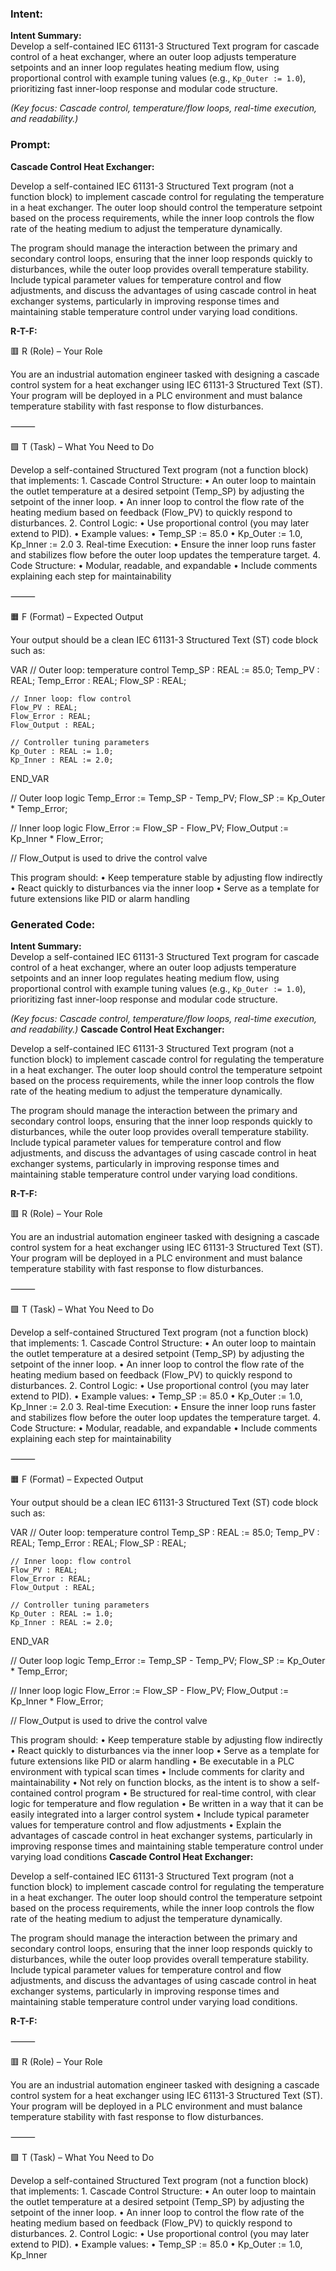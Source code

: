 ### Intent:
**Intent Summary:**  
Develop a self-contained IEC 61131-3 Structured Text program for cascade control of a heat exchanger, where an outer loop adjusts temperature setpoints and an inner loop regulates heating medium flow, using proportional control with example tuning values (e.g., `Kp_Outer := 1.0`), prioritizing fast inner-loop response and modular code structure.  

*(Key focus: Cascade control, temperature/flow loops, real-time execution, and readability.)*

### Prompt:
**Cascade Control Heat Exchanger:**

Develop a self-contained IEC 61131-3 Structured Text program (not a function block) to implement cascade control for regulating the temperature in a heat exchanger. The outer loop should control the temperature setpoint based on the process requirements, while the inner loop controls the flow rate of the heating medium to adjust the temperature dynamically.

The program should manage the interaction between the primary and secondary control loops, ensuring that the inner loop responds quickly to disturbances, while the outer loop provides overall temperature stability. Include typical parameter values for temperature control and flow adjustments, and discuss the advantages of using cascade control in heat exchanger systems, particularly in improving response times and maintaining stable temperature control under varying load conditions.

**R-T-F:**

🟥 R (Role) – Your Role

You are an industrial automation engineer tasked with designing a cascade control system for a heat exchanger using IEC 61131-3 Structured Text (ST). Your program will be deployed in a PLC environment and must balance temperature stability with fast response to flow disturbances.

⸻

🟩 T (Task) – What You Need to Do

Develop a self-contained Structured Text program (not a function block) that implements:
	1.	Cascade Control Structure:
	•	An outer loop to maintain the outlet temperature at a desired setpoint (Temp_SP) by adjusting the setpoint of the inner loop.
	•	An inner loop to control the flow rate of the heating medium based on feedback (Flow_PV) to quickly respond to disturbances.
	2.	Control Logic:
	•	Use proportional control (you may later extend to PID).
	•	Example values:
	•	Temp_SP := 85.0
	•	Kp_Outer := 1.0, Kp_Inner := 2.0
	3.	Real-time Execution:
	•	Ensure the inner loop runs faster and stabilizes flow before the outer loop updates the temperature target.
	4.	Code Structure:
	•	Modular, readable, and expandable
	•	Include comments explaining each step for maintainability

⸻

🟧 F (Format) – Expected Output

Your output should be a clean IEC 61131-3 Structured Text (ST) code block such as:

VAR
    // Outer loop: temperature control
    Temp_SP : REAL := 85.0;
    Temp_PV : REAL;
    Temp_Error : REAL;
    Flow_SP : REAL;

    // Inner loop: flow control
    Flow_PV : REAL;
    Flow_Error : REAL;
    Flow_Output : REAL;

    // Controller tuning parameters
    Kp_Outer : REAL := 1.0;
    Kp_Inner : REAL := 2.0;
END_VAR

// Outer loop logic
Temp_Error := Temp_SP - Temp_PV;
Flow_SP := Kp_Outer * Temp_Error;

// Inner loop logic
Flow_Error := Flow_SP - Flow_PV;
Flow_Output := Kp_Inner * Flow_Error;

// Flow_Output is used to drive the control valve

This program should:
	•	Keep temperature stable by adjusting flow indirectly
	•	React quickly to disturbances via the inner loop
	•	Serve as a template for future extensions like PID or alarm handling

### Generated Code:
**Intent Summary:**  
Develop a self-contained IEC 61131-3 Structured Text program for cascade control of a heat exchanger, where an outer loop adjusts temperature setpoints and an inner loop regulates heating medium flow, using proportional control with example tuning values (e.g., `Kp_Outer := 1.0`), prioritizing fast inner-loop response and modular code structure.  

*(Key focus: Cascade control, temperature/flow loops, real-time execution, and readability.)*
**Cascade Control Heat Exchanger:**

Develop a self-contained IEC 61131-3 Structured Text program (not a function block) to implement cascade control for regulating the temperature in a heat exchanger. The outer loop should control the temperature setpoint based on the process requirements, while the inner loop controls the flow rate of the heating medium to adjust the temperature dynamically.

The program should manage the interaction between the primary and secondary control loops, ensuring that the inner loop responds quickly to disturbances, while the outer loop provides overall temperature stability. Include typical parameter values for temperature control and flow adjustments, and discuss the advantages of using cascade control in heat exchanger systems, particularly in improving response times and maintaining stable temperature control under varying load conditions.

**R-T-F:**

🟥 R (Role) – Your Role

You are an industrial automation engineer tasked with designing a cascade control system for a heat exchanger using IEC 61131-3 Structured Text (ST). Your program will be deployed in a PLC environment and must balance temperature stability with fast response to flow disturbances.

⸻

🟩 T (Task) – What You Need to Do

Develop a self-contained Structured Text program (not a function block) that implements:
	1.	Cascade Control Structure:
	•	An outer loop to maintain the outlet temperature at a desired setpoint (Temp_SP) by adjusting the setpoint of the inner loop.
	•	An inner loop to control the flow rate of the heating medium based on feedback (Flow_PV) to quickly respond to disturbances.
	2.	Control Logic:
	•	Use proportional control (you may later extend to PID).
	•	Example values:
	•	Temp_SP := 85.0
	•	Kp_Outer := 1.0, Kp_Inner := 2.0
	3.	Real-time Execution:
	•	Ensure the inner loop runs faster and stabilizes flow before the outer loop updates the temperature target.
	4.	Code Structure:
	•	Modular, readable, and expandable
	•	Include comments explaining each step for maintainability

⸻

🟧 F (Format) – Expected Output

Your output should be a clean IEC 61131-3 Structured Text (ST) code block such as:

VAR
    // Outer loop: temperature control
    Temp_SP : REAL := 85.0;
    Temp_PV : REAL;
    Temp_Error : REAL;
    Flow_SP : REAL;

    // Inner loop: flow control
    Flow_PV : REAL;
    Flow_Error : REAL;
    Flow_Output : REAL;

    // Controller tuning parameters
    Kp_Outer : REAL := 1.0;
    Kp_Inner : REAL := 2.0;
END_VAR

// Outer loop logic
Temp_Error := Temp_SP - Temp_PV;
Flow_SP := Kp_Outer * Temp_Error;

// Inner loop logic
Flow_Error := Flow_SP - Flow_PV;
Flow_Output := Kp_Inner * Flow_Error;

// Flow_Output is used to drive the control valve

This program should:
	•	Keep temperature stable by adjusting flow indirectly
	•	React quickly to disturbances via the inner loop
	•	Serve as a template for future extensions like PID or alarm handling
	•	Be executable in a PLC environment with typical scan times
	•	Include comments for clarity and maintainability
	•	Not rely on function blocks, as the intent is to show a self-contained control program
	•	Be structured for real-time control, with clear logic for temperature and flow regulation
	•	Be written in a way that it can be easily integrated into a larger control system
	•	Include typical parameter values for temperature control and flow adjustments
	•	Explain the advantages of cascade control in heat exchanger systems, particularly in improving response times and maintaining stable temperature control under varying load conditions
**Cascade Control Heat Exchanger:**

Develop a self-contained IEC 61131-3 Structured Text program (not a function block) to implement cascade control for regulating the temperature in a heat exchanger. The outer loop should control the temperature setpoint based on the process requirements, while the inner loop controls the flow rate of the heating medium to adjust the temperature dynamically.

The program should manage the interaction between the primary and secondary control loops, ensuring that the inner loop responds quickly to disturbances, while the outer loop provides overall temperature stability. Include typical parameter values for temperature control and flow adjustments, and discuss the advantages of using cascade control in heat exchanger systems, particularly in improving response times and maintaining stable temperature control under varying load conditions.

**R-T-F:**

⸻

🟥 R (Role) – Your Role

You are an industrial automation engineer tasked with designing a cascade control system for a heat exchanger using IEC 61131-3 Structured Text (ST). Your program will be deployed in a PLC environment and must balance temperature stability with fast response to flow disturbances.

⸻

🟩 T (Task) – What You Need to Do

Develop a self-contained Structured Text program (not a function block) that implements:
	1.	Cascade Control Structure:
	•	An outer loop to maintain the outlet temperature at a desired setpoint (Temp_SP) by adjusting the setpoint of the inner loop.
	•	An inner loop to control the flow rate of the heating medium based on feedback (Flow_PV) to quickly respond to disturbances.
	2.	Control Logic:
	•	Use proportional control (you may later extend to PID).
	•	Example values:
	•	Temp_SP := 85.0
	•	Kp_Outer := 1.0, Kp_Inner
